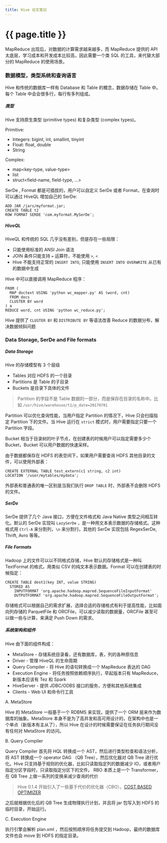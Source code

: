 ```yaml
---
title: Hive 论文笔记
---
```

# {{ page.title }}

MapReduce 出现后，对数据的计算需求越来越多，而 MapReduce 提供的 API 太底层，学习成本和开发成本比较高，因此需要一个类 SQL 的工具，来代替大部分的 MapReduce 的使用场景。

### 数据模型，类型系统和查询语言

Hive 和传统的数据库一样有 Database 和 Table 的概念，数据存储在 Table 中。每个 Table 中会会很多行，每行有多列组成。

##### 类型

Hive 支持原生类型 (primitive types) 和复杂类型 (complex types)。

Primitive:

* Integers: bigint, int, smallint, tinyint
* Float: float, double
* String

Complex:

* map<key-type, value-type>
* list<element-type>
* struct<field-name, field-type, …>

SerDe , Format 都是可插拔的，用户可以自定义 SerDe 或者 Format，在查询时可以通过 HiveQL 增加自己的 SerDe:

```
ADD JAR /jars/myformat.jar;
CREATE TABLE t2
ROW FORMAT SERDE 'com.myformat.MySerDe';
```

##### HiveQL

HiveQL 和传统的 SQL 几乎没有差别，但是存在一些局限：

* 只能使用标准的 ANSI Join 语法
* JOIN 条件只能支持 `=` 运算符，不能使用 `>`, `<`
* Hive 不能支持正常的 `INSERT INTO`, 只能使用 `INSERT INTO OVERWRITE` 从已有的数据中生成

Hive 中可以直接调用 MapReduce 程序：

```
FROM (
  MAP doctext USING 'python wc_mapper.py' AS (word, cnt)
  FROM docs
  CLUSTER BY word
) a
REDUCE word, cnt USING 'python wc_reduce.py';
```

Hive 提供了 `CLUSTER BY` 和 `DISTRIBUTE BY` 等语法改善 Reduce 的数据分布，解决数据倾斜问题

### Data Storage, SerDe and File formats

##### Data Storage

Hive 的存储模型有 3 个层级

* Tables 对应 HDFS 的一个目录
* Partitions 是 Table 的子目录
* Buckets 是目录下具体的文件

> Partition 的字段不是 Table 数据的一部分，而是保存在目录的名称中。比如 `/usr/hive/warehouse/t1/p_date=20170701`

Partition 可以优化查询性能，当用户指定 Partition 的情况下，Hive 只会扫描指定 Partition 下的文件。当 Hive 运行在 `strict` 模式时，用户需要指定只要一个 Partition 字段。

Bucket 相当于目录树的叶子节点，在创建表的时候用户可以指定需要多少个 Bucket，Bucket 可以用户数据的快速采样。

由于数据都保存在 HDFS 的表空间下，如果用户需要查询 HDFS 其他目录的文件，可以使用外部表：

```
CREATE EXTERNAL TABLE test_extern(c1 string, c2 int)
LOCATION '/user/mytables/mydata';
```

外部表和普通表的唯一区别是当我们执行 `DROP TABLE` 时，外部表不会删除 HDFS 的文件。

##### SerDe

SerDe 提供了几个 Java 接口，方便在文件格式和 Java Native 类型之间相互转化。默认的 SerDe 实现叫 `LazySerDe` ，是一种用文本表示数据的存储格式。这种格式用 `Ctrl-A` 来分割列，`\n` 来分割行。其他的 SerDe 实现包括 RegexSerDe, Thrift, Avro 等等。

##### File Formats

Hadoop 上的文件可以以不同格式存储，Hive 默认的存储格式是一种叫 TextFormat 的格式，用类似 CSV 的纯文本表示数据。Format 可以在创建表的时候指定：

```
CREATE TABLE dest1(key INT, value STRING)
  STORED AS
    INPUTFORMAT 'org.apache.hadoop.mapred.SequenceFileInputFormat'
    OUTPUTFORMAT 'org.apache.hadoop.mapred.SequenceFileOutputFormat';
```

存储格式可以根据自己的需求扩展，选择合适的存储格式有利于提高性能，比如面向列存储的 ParquetFile 和 ORCFile，可以减少读取的数据量，ORCFile 甚至可以做一些与计算，来满足 Push Down 的需求。

##### 系统架构和组件

Hive 由下面的组件构成：

* MetaStore - 存储系统目录看，还有数据库，表，列的各种原信息
* Driver - 管理 HiveQL 的生命周期
* Query Compiler - 将 Hive 的语句转换成一个 MapReduce 表达的 DAG
* Execution Engine - 将任务按照依赖顺序执行，早起版本只有 MapReduce，新版本应该有 Tez 和 Spark
* HiveServer - 提供 JDBC/ODBS 接口的服务，方便和其他系统集成
* Clients - Web UI 和命令行工具

A. MetaStore

Hive 的 MetaStore 一般基于一个 RDBMS 来实现，提供了一个 ORM 层来作为数据库的抽象。MetaStore 本身不是为了高并发和高可用设计的，在架构中也是一个单点（新版本有主从了），所以 Hive 在设计的时候需要保证在任务执行期间没有任何对 MetaStore 的访问。

B. Query Compiler

Query Compiler 首先将 HQL 转换成一个 AST，然后进行类型检查和语法分析，将 AST 转换成一个 operator DAG （QB Tree），然后优化器对 QB Tree 进行优化。Hive 只支持基于规则的优化器，比如只读取指定列的数据减少 IO，或者用户指定分区字段时，只读取指定分区下的文件。
RBO 本质上是一个 Transformer，在 QB Tree 上做一系列的变换来减少查询的代价

> Hive 0.1.4 开始引入了一些基于代价的优化器（CBO）。[COST BASED OPTIMIZER](https://zh.hortonworks.com/blog/hive-0-14-cost-based-optimizer-cbo-technical-overview/)

之后就根据优化后的 QB Tree 生成物理执行计划，并且将 jar 包写入到 HDFS 的临时目录，开始运行。

C. Execution Engine

执行引擎会解析 plan.xml ，然后按照顺序将任务提交到 Hadoop，最终的数据库文件也会 move 到 HDFS 的指定目录。

